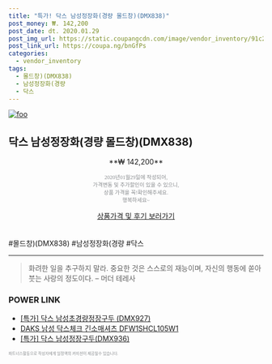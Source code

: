 ```yaml
--- 
title: "특가! 닥스 남성정장화(경량 몰드창)(DMX838)" 
post_money: ₩. 142,200 
post_date: dt. 2020.01.29 
post_img_url: https://static.coupangcdn.com/image/vendor_inventory/91c2/c84c7534370e145ffc17e5dae96e9e2007210c71843ac3753dd312409896.jpg 
post_link_url: https://coupa.ng/bnGfPs 
categories: 
  - vendor_inventory 
tags: 
  - 몰드창)(DMX838) 
  - 남성정장화(경량 
  - 닥스 
--- 
```

[![foo](https://static.coupangcdn.com/image/vendor_inventory/91c2/c84c7534370e145ffc17e5dae96e9e2007210c71843ac3753dd312409896.jpg)](https://coupa.ng/bnGfPs) 

## 닥스 남성정장화(경량 몰드창)(DMX838) 
<p style="text-align: center;">**₩ 142,200**</p> 
<p style="text-align: center;"><span style="color: #898c8f; font-family: Georgia,Times,serif; font-size: 0.75em;">2020년01월29일에 작성되어, <br>가격변동 및 추가할인이 있을 수 있으니,<br> 상품 가격을 꼭!확인해주세요.<br>행복하세요~</span> 
</p>	 
<div markdown="0" style="text-align: center;"><a href="https://coupa.ng/bnGfPs" class="btn btn--success">상품가격 및 후기 보러가기</a></div> 
<br><br> 
  #몰드창)(DMX838) #남성정장화(경량 #닥스 
<hr> 

> 화려한 일을 추구하지 말라. 중요한 것은 스스로의 재능이며, 자신의 행동에 쏟아 붓는 사랑의 정도이다. – 머더 테레사 


### POWER LINK

* <a href="https://blog.naver.com/sakai111/221789529411" target="_blank">[특가] 닥스 남성초경량정장구두 (DMX927)</a>
* <a href="https://blog.naver.com/santokki14/221785177227" target="_blank">DAKS 남성 닥스체크 긴소매셔츠 DFW1SHCL105W1</a>
* <a href="https://blog.naver.com/santokki14/221790446796" target="_blank">[특가] 닥스 남성정장구두(DMX936)</a>

<span style="color: #898c8f; font-family: Georgia,Times,serif; font-size: 0.55em;">파트너스활동으로 작성자에게 일정액의 커미션이 제공될수 있습니다.</span> 
